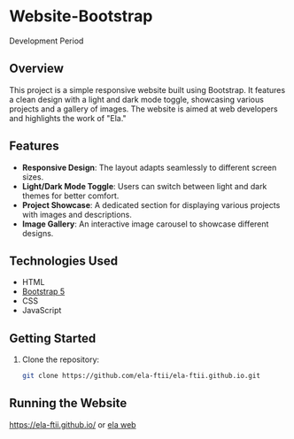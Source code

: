 # Website-Bootstrap
Development Period

## Overview
This project is a simple responsive website built using Bootstrap. It features a clean design with a light and dark mode toggle, showcasing various projects and a gallery of images. The website is aimed at web developers and highlights the work of "Ela."

## Features
- **Responsive Design**: The layout adapts seamlessly to different screen sizes.
- **Light/Dark Mode Toggle**: Users can switch between light and dark themes for better comfort.
- **Project Showcase**: A dedicated section for displaying various projects with images and descriptions.
- **Image Gallery**: An interactive image carousel to showcase different designs.

## Technologies Used
- HTML
- [Bootstrap 5](https://getbootstrap.com/)
- CSS
- JavaScript

## Getting Started
1. Clone the repository:
   ```bash
   git clone https://github.com/ela-ftii/ela-ftii.github.io.git

## Running the Website
https://ela-ftii.github.io/ or [ela web](https://ela-ftii.github.io/)
